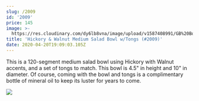 ```yaml
---
slug: /2009
id: '2009'
price: 145
image: >-
  https://res.cloudinary.com/dy6lb8vna/image/upload/v1587408991/GB%20Bowlworks%20Gallery/2009a.jpg
title: 'Hickory & Walnut Medium Salad Bowl w/Tongs (#2009)'
date: 2020-04-20T19:09:03.105Z
---
```

This is a 120-segment medium salad bowl using Hickory with Walnut accents, and a set of tongs to match. This bowl is 4.5" in height and 10" in diameter. Of course, coming with the bowl and tongs is a complimentary bottle of mineral oil to keep its luster for years to come.



![](https://res.cloudinary.com/dy6lb8vna/image/upload/v1587409879/GB%20Bowlworks%20Gallery/2009b.jpg)